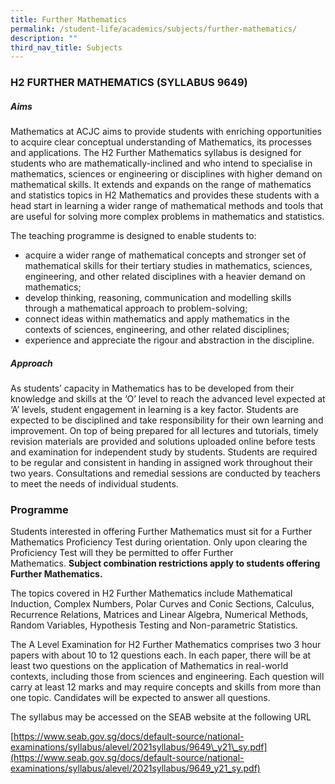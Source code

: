 ```yaml
---
title: Further Mathematics
permalink: /student-life/academics/subjects/further-mathematics/
description: ""
third_nav_title: Subjects
---
```

### H2 FURTHER MATHEMATICS (SYLLABUS 9649)  

##### Aims

  

Mathematics at ACJC aims to provide students with enriching opportunities to acquire clear conceptual understanding of Mathematics, its processes and applications. The H2 Further Mathematics syllabus is designed for students who are mathematically-inclined and who intend to specialise in mathematics, sciences or engineering or disciplines with higher demand on mathematical skills. It extends and expands on the range of mathematics and statistics topics in H2 Mathematics and provides these students with a head start in learning a wider range of mathematical methods and tools that are useful for solving more complex problems in mathematics and statistics.

  

The teaching programme is designed to enable students to:

*   acquire a wider range of mathematical concepts and stronger set of mathematical skills for their tertiary studies in mathematics, sciences, engineering, and other related disciplines with a heavier demand on mathematics;
*   develop thinking, reasoning, communication and modelling skills through a mathematical approach to problem-solving;
*   connect ideas within mathematics and apply mathematics in the contexts of sciences, engineering, and other related disciplines;
*   experience and appreciate the rigour and abstraction in the discipline.

  

##### Approach

  

As students’ capacity in Mathematics has to be developed from their knowledge and skills at the ‘O’ level to reach the advanced level expected at ‘A’ levels, student engagement in learning is a key factor. Students are expected to be disciplined and take responsibility for their own learning and improvement. On top of being prepared for all lectures and tutorials, timely revision materials are provided and solutions uploaded online before tests and examination for independent study by students. Students are required to be regular and consistent in handing in assigned work throughout their two years. Consultations and remedial sessions are conducted by teachers to meet the needs of individual students.

  

### Programme

  

Students interested in offering Further Mathematics must sit for a Further Mathematics Proficiency Test during orientation. Only upon clearing the Proficiency Test will they be permitted to offer Further Mathematics.&nbsp;**Subject combination restrictions apply to students offering Further Mathematics.**

  

The topics covered in H2 Further Mathematics include Mathematical Induction, Complex Numbers, Polar Curves and Conic Sections, Calculus, Recurrence Relations, Matrices and Linear Algebra, Numerical Methods, Random Variables, Hypothesis Testing and Non-parametric Statistics.

  

The A Level Examination for H2 Further Mathematics comprises two 3 hour papers with about 10 to 12 questions each. In each paper, there will be at least two questions on the application of Mathematics in real-world contexts, including those from sciences and engineering. Each question will carry at least 12 marks and may require concepts and skills from more than one topic. Candidates will be expected to answer all questions.

  

The syllabus may be accessed on the SEAB website at the following URL

[https://www.seab.gov.sg/docs/default-source/national-examinations/syllabus/alevel/2021syllabus/9649\_y21\_sy.pdf](https://www.seab.gov.sg/docs/default-source/national-examinations/syllabus/alevel/2021syllabus/9649_y21_sy.pdf)